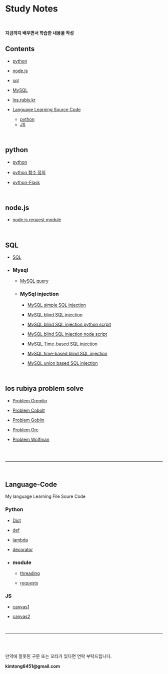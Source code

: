 # Study Notes

<br>

__지금까지 배우면서 학습한 내용을 작성__

## Contents

+ [python](#python)
+ [node.js](#node.js)
+ [sql](#sql)
+ [MySQL](#MySQL)
+ [los.rubiy.kr](#los-rubiya-problem-solve)

+ [Language Learning Source Code](#Language-Code)

  + [python](#python-1)
  + [JS](#JS)

<br>

## python

+ [python](https://github.com/kimminwyk/Study-notes/tree/master/Python)

+ [python 함수 정의](https://github.com/kimminwyk/Study-notes/tree/master/Python/Python-function)
<!-- 현재 작성중
+ [Python Class](https://github.com/kimminwyk/Study-notes/tree/master/Python/Python-Class/)
-->

+ [python-Flask](https://github.com/kimminwyk/Study-notes/tree/master/Python/Python-Flask)

<br>

## node.js

+ [node.js request module](https://github.com/kimminwyk/Study-notes/tree/master/Node.js/request)

<br>

## SQL

+ [SQL](https://github.com/kimminwyk/Study-notes/tree/master/SQL/)

+ ### Mysql

  + [MySQL query](https://github.com/kimminwyk/Study-notes/tree/master/SQL/MYSQL/MYSQL-Query)

  + ### MySql injection

    + [MySQL simple SQL injection](https://github.com/kimminwyk/Study-notes/tree/master/SQL/MYSQL/MYSQL-SQL-injection/simple-sql-injection)

    + [MySQL blind SQL injection](https://github.com/kimminwyk/Study-notes/tree/master/SQL/MYSQL/MYSQL-SQL-injection/time-based-sql-injection)

    + [MySQL blind SQL injection python scrpit](https://github.com/kimminwyk/Study-notes/tree/master/SQL/MYSQL/MYSQL-SQL-injection/blind-sql-injection)

    + [MySQL blind SQL injection node script](https://github.com/kimminwyk/Study-notes/blob/master/SQL/MYSQL/MYSQL-SQL-injection/blind-sql-injection/blind-sql-injection-node_js-script.md)

    + [MySQL Time-based SQL injection](https://github.com/kimminwyk/Study-notes/tree/master/SQL/MYSQL/MYSQL-SQL-injection/time-based-sql-injection)

    + [MySQL time-based blind SQL injection](https://github.com/kimminwyk/Study-notes/tree/master/SQL/MYSQL/MYSQL-SQL-injection/time-based-blind-sql-injection)

    + [MySQL union based SQL injection](https://github.com/kimminwyk/Study-notes/tree/master/SQL/MYSQL/MYSQL-SQL-injection/union-sql-injection)

<br>

## los rubiya problem solve

+ [Problem Gremlin](https://github.com/kimminwyk/Study-notes/tree/master/los.rubiya.kr-problem-solving/1-gremlin)

+ [Problem Cobolt](https://github.com/kimminwyk/Study-notes/tree/master/los.rubiya.kr-problem-solving/2-cobolt)

+ [Problem Goblin](https://github.com/kimminwyk/Study-notes/tree/master/los.rubiya.kr-problem-solving/3-goblin)

+ [Problem Orc](https://github.com/kimminwyk/Study-notes/tree/master/los.rubiya.kr-problem-solving/4-orc)

+ [Problem Wolfman](https://github.com/kimminwyk/Study-notes/tree/master/los.rubiya.kr-problem-solving/5-wolfman)

<br><br>

* * *

<br>

## Language-Code

My language Learning File Soure Code

### Python

+ [Dict](https://github.com/kimminwyk/Study-notes/blob/Language-code/python/Dict.py)

+ [def](https://github.com/kimminwyk/Study-notes/blob/Language-code/python/def.py)

+ [lambda](https://github.com/kimminwyk/Study-notes/blob/Language-code/python/lambda.py)

+ [decorator](https://github.com/kimminwyk/Study-notes/blob/Language-code/python/decorator.py)

+ ### module

    + [threading](https://github.com/kimminwyk/Study-notes/blob/Language-code/python/_threading/)

    + [requests](https://github.com/kimminwyk/Study-notes/blob/Language-code/python/_requests/)

### JS

+ [canvas1](https://github.com/kimminwyk/Study-notes/blob/Language-code/JS/canvas1)

+ [canvas2](https://github.com/kimminwyk/Study-notes/blob/Language-code/JS/canvas2)

<br>

* * *

<br><br>

만약에 잘못된 구문 또는 오타가 있다면 연락 부탁드립니다.

__kimtong6451@gmail.com__
